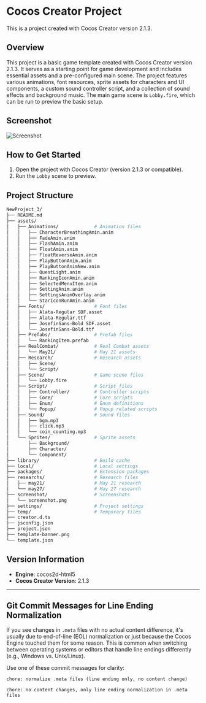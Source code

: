 # Cocos Creator Project

This is a project created with Cocos Creator version 2.1.3.

## Overview

This project is a basic game template created with Cocos Creator version 2.1.3. It serves as a starting point for game development and includes essential assets and a pre-configured main scene. The project features various animations, font resources, sprite assets for characters and UI components, a custom sound controller script, and a collection of sound effects and background music. The main game scene is `Lobby.fire`, which can be run to preview the basic setup.

## Screenshot

![Screenshot](https://github.com/VN-Levie/SEA-Coscos-Project/blob/main/screenshot/screenshot.png?raw=true)

## How to Get Started

1. Open the project with Cocos Creator (version 2.1.3 or compatible).
2. Run the `Lobby` scene to preview.

## Project Structure

```bash
NewProject_3/
├── README.md
├── assets/
│   ├── Animations/             # Animation files
│   │   ├── CharacterBreathingAmin.anim
│   │   ├── FadeAmin.anim
│   │   ├── FlashAmin.anim
│   │   ├── FloatAmin.anim
│   │   ├── FloatReverseAmin.anim
│   │   ├── PlayButtonAnim.anim
│   │   ├── PlayButtonAnimNew.anim
│   │   ├── QuestLight.anim
│   │   ├── RankingIconAmin.anim
│   │   ├── SelectedMenuItem.anim
│   │   ├── SettingAnim.anim
│   │   ├── SettingsAnimOverlay.anim
│   │   └── StarIconRunAmin.anim
│   ├── Fonts/                  # Font files
│   │   ├── Alata-Regular SDF.asset
│   │   ├── Alata-Regular.ttf
│   │   ├── JosefinSans-Bold SDF.asset
│   │   └── JosefinSans-Bold.ttf
│   ├── Prefabs/                # Prefab files
│   │   └── RankingItem.prefab
│   ├── RealCombat/             # Real Combat assets
│   │   └── May21/              # May 21 assets
│   ├── Research/               # Research assets
│   │   ├── Scene/
│   │   └── Script/
│   ├── Scene/                  # Game scene files
│   │   └── Lobby.fire
│   ├── Script/                 # Script files
│   │   ├── Controller/         # Controller scripts
│   │   ├── Core/               # Core scripts
│   │   ├── Enum/               # Enum definitions
│   │   └── Popup/              # Popup related scripts
│   ├── Sound/                  # Sound files
│   │   ├── bgm.mp3
│   │   ├── click.mp3
│   │   └── coin_counting.mp3
│   └── Sprites/                # Sprite assets
│       ├── Background/
│       ├── Character/
│       └── Component/
├── library/                    # Build cache
├── local/                      # Local settings
├── packages/                   # Extension packages
├── researchs/                  # Research files
│   ├── may21/                  # May 21 research
│   └── may27/                  # May 27 research
├── screenshot/                 # Screenshots
│   └── screenshot.png
├── settings/                   # Project settings
├── temp/                       # Temporary files
├── creator.d.ts
├── jsconfig.json
├── project.json
├── template-banner.png
└── template.json
```

## Version Information

* **Engine**: cocos2d-html5
* **Cocos Creator Version**: 2.1.3

---

## Git Commit Messages for Line Ending Normalization

If you see changes in `.meta` files with no actual content difference, it's usually due to end-of-line (EOL) normalization or just because the Cocos Engine touched them for some reason. This is common when switching between operating systems or editors that handle line endings differently (e.g., Windows vs. Unix/Linux).

Use one of these commit messages for clarity:

```text
chore: normalize .meta files (line ending only, no content change)

chore: no content changes, only line ending normalization in .meta files
```
